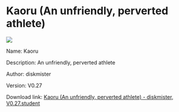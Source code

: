 # Kaoru (An unfriendly, perverted athlete)

<img src = "https://raw.githubusercontent.com/Arbiter1223/Koukou-Gurashi-Custom-Students/master/Students/Files/Kaoru%20(An%20unfriendly%2C%20perverted%20athlete).png">

Name: Kaoru

Description: An unfriendly, perverted athlete

Author: diskmister

Version: V0.27

Download link: <a href="https://raw.githubusercontent.com/Arbiter1223/Koukou-Gurashi-Custom-Students/master/Students/Files/Kaoru%20(An%20unfriendly%2C%20perverted%20athlete)%20-%20diskmister%2C%20V0.27.student">Kaoru (An unfriendly, perverted athlete) - diskmister, V0.27.student</a>
